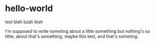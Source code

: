 # hello-world
test blah bzah blah

I'm supposed to write someting about a little something but nothing's so little, about that's something, maybe this text, and that's someting.